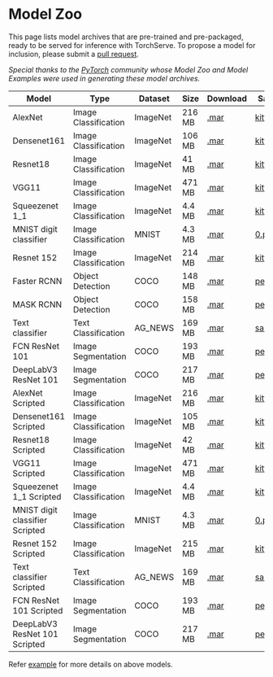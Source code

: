 # Model Zoo

This page lists model archives that are pre-trained and pre-packaged, ready to be served for inference with TorchServe.
To propose a model for inclusion, please submit a [pull request](https://github.com/pytorch/serve/pulls).

*Special thanks to the [PyTorch](https://pytorch.org/) community whose Model Zoo and Model Examples were used in generating these model archives.*


| Model | Type | Dataset | Size | Download | Sample Input| Model mode |
| --- | --- | --- | --- | --- | --- | --- |
| AlexNet | Image Classification | ImageNet | 216 MB | [.mar](https://torchserve.pytorch.org/mar_files/alexnet.mar) | [kitten.jpg](../examples/image_classifier/kitten.jpg) |Eager|
| Densenet161 | Image Classification | ImageNet | 106 MB | [.mar](https://torchserve.pytorch.org/mar_files/densenet161.mar) | [kitten.jpg](../examples/image_classifier/kitten.jpg) |Eager|
| Resnet18 | Image Classification | ImageNet | 41 MB | [.mar](https://torchserve.pytorch.org/mar_files/resnet-18.mar) | [kitten.jpg](../examples/image_classifier/kitten.jpg) |Eager|
| VGG11 | Image Classification | ImageNet | 471 MB | [.mar](https://torchserve.pytorch.org/mar_files/vgg11_v2.mar) | [kitten.jpg](../examples/image_classifier/kitten.jpg) |Eager|
| Squeezenet 1_1 | Image Classification | ImageNet | 4.4 MB | [.mar](https://torchserve.pytorch.org/mar_files/squeezenet1_1.mar) | [kitten.jpg](../examples/image_classifier/kitten.jpg) |Eager|
| MNIST digit classifier | Image Classification | MNIST | 4.3 MB | [.mar](https://torchserve.pytorch.org/mar_files/mnist_v2.mar) | [0.png](../examples/image_classifier/mnist/test_data/0.png) |Eager|
| Resnet 152 |Image Classification | ImageNet | 214 MB | [.mar](https://torchserve.pytorch.org/mar_files/resnet-152-batch_v2.mar) | [kitten.jpg](../examples/image_classifier/kitten.jpg) |Eager|
| Faster RCNN | Object Detection | COCO | 148 MB | [.mar](https://torchserve.pytorch.org/mar_files/fastrcnn.mar) | [persons.jpg](../examples/object_detector/persons.jpg) |Eager|
| MASK RCNN | Object Detection | COCO | 158 MB | [.mar](https://torchserve.pytorch.org/mar_files/maskrcnn.mar) | [persons.jpg](../examples/object_detector/persons.jpg) |Eager|
| Text classifier | Text Classification | AG_NEWS | 169 MB | [.mar](https://torchserve.pytorch.org/mar_files/my_text_classifier_v2.mar) | [sample_text.txt](../examples/text_classification/sample_text.txt) |Eager|
| FCN ResNet 101 | Image Segmentation | COCO | 193 MB | [.mar](https://torchserve.pytorch.org/mar_files/fcn_resnet_101.mar) | [persons.jpg](../examples/image_segmenter/fcn/persons.jpg) |Eager|
| DeepLabV3 ResNet 101 | Image Segmentation | COCO | 217 MB | [.mar](https://www.dropbox.com/s/2otj6ssf69bnb33/deeplabv3_resnet_101.mar?dl=1) | [persons.jpg](https://github.com/pytorch/serve/blob/master/examples/image_segmenter/persons.jpg) |Eager|
| AlexNet Scripted | Image Classification | ImageNet | 216 MB | [.mar](https://torchserve.pytorch.org/mar_files/alexnet_scripted.mar) | [kitten.jpg](../examples/image_classifier/kitten.jpg) |Torchscripted |
| Densenet161 Scripted| Image Classification | ImageNet | 105 MB | [.mar](https://torchserve.pytorch.org/mar_files/densenet161_scripted.mar) | [kitten.jpg](../examples/image_classifier/kitten.jpg) |Torchscripted |
| Resnet18 Scripted| Image Classification | ImageNet | 42 MB | [.mar](https://torchserve.pytorch.org/mar_files/resnet-18_scripted.mar) | [kitten.jpg](../examples/image_classifier/kitten.jpg) |Torchscripted |
| VGG11 Scripted| Image Classification | ImageNet | 471 MB | [.mar](https://torchserve.pytorch.org/mar_files/vgg11_scripted.mar) | [kitten.jpg](../examples/image_classifier/kitten.jpg) |Torchscripted |
| Squeezenet 1_1 Scripted | Image Classification | ImageNet | 4.4 MB | [.mar](https://torchserve.pytorch.org/mar_files/squeezenet1_1_scripted.mar) | [kitten.jpg](../examples/image_classifier/kitten.jpg) |Torchscripted |
| MNIST digit classifier Scripted | Image Classification | MNIST | 4.3 MB | [.mar](https://torchserve.pytorch.org/mar_files/mnist_scripted_v2.mar) | [0.png](../examples/image_classifier/mnist/test_data/0.png) |Torchscripted |
| Resnet 152 Scripted |Image Classification | ImageNet | 215 MB | [.mar](https://torchserve.pytorch.org/mar_files/resnet-152-scripted_v2.mar) | [kitten.jpg](../examples/image_classifier/kitten.jpg) |Torchscripted |
| Text classifier Scripted | Text Classification | AG_NEWS | 169 MB | [.mar](https://torchserve.pytorch.org/mar_files/my_text_classifier_scripted_v2.mar) | [sample_text.txt](../examples/text_classification/sample_text.txt) |Torchscripted |
| FCN ResNet 101 Scripted | Image Segmentation | COCO | 193 MB | [.mar](https://torchserve.pytorch.org/mar_files/fcn_resnet_101_scripted.mar) | [persons.jpg](../examples/image_segmenter/fcn/persons.jpg) |Torchscripted |
| DeepLabV3 ResNet 101 Scripted | Image Segmentation | COCO | 217 MB | [.mar](https://www.dropbox.com/s/dik25o64dh4gklg/deeplabv3_resnet_101_scripted.mar?dl=0) | [persons.jpg](https://github.com/pytorch/serve/blob/master/examples/image_segmenter/persons.jpg) |Torchscripted |

Refer [example](../examples) for more details on above models.